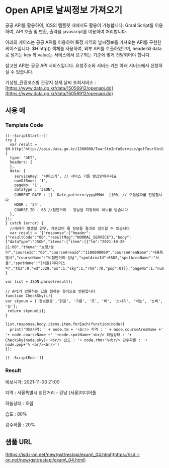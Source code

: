 # Open API로 날씨정보 가져오기

공공 API를 활용하여, ICS의 템플릿 내에서도 활용이 가능합니다. Graal Script를 이용하여, API 호출 및 변환, 출력을 javascript를 이용하여 처리합니다. &#x20;

아래의 케이스는 공공 API를 이용하여 특정 지역의 날씨정보를 가져오는 API를 구현한 케이스입니다. $H.http() 객체를 사용하여, 외부 API를 호출하였으며, header와 data로 넘기는 key 와 value는 서비스에서 요구되는 기준에 맞게 전달되어야 합니다.&#x20;

참고한 API는 공공 API 서비스입니다. 요청주소와 서비스 키는 아래 서비스에서 신청하실 수 있습니다.

기상청\_관광코스별 관광지 상세 날씨 조회서비스 : [https://www.data.go.kr/data/15056912/openapi.do](https://www.data.go.kr/data/15056912/openapi.do)

## 사용 예&#x20;

### Template Code

```
[[--ScriptStart--]]
try {
  var result = $H.http('http://apis.data.go.kr/1360000/TourStnInfoService/getTourStnVilageFcst', {
  type: 'GET',
  headers: {
  },
  data: {
    serviceKey: '서비스키', // 서비스 키를 발급받아주세요
    numOfRows: '1',
    pageNo: '1',
    dataType : 'JSON',
    CURRENT_DATE : [[--Date,pattern:yyyyMMdd--]]00, // 오늘날짜를 전달합니다
    HOUR : '24',
    COURSE_ID : 66 //첨단거리 - 강남을 지정하여 예보를 받습니다 
  },
});
} catch (error) {
  //에러가 발생할 경우, 기본값이 될 정보를 결과로 정의할 수 있습니다
  var result = '{"response":{"header":{"resultCode":"00","resultMsg":"NORMAL_SERVICE"},"body":{"dataType":"JSON","items":{"item":[{"tm":"2021-10-20 21:00","thema":"쇼핑/놀이","courseId":"66","courseAreaId":"1100000000","courseAreaName":"서울특별시","courseName":"비첨단거리-강남","spotAreaId":6602,"spotAreaName":"서울","spotName":"(서울)미디어스틱","th3":9,"wd":329,"ws":1,"sky":1,"rhm":70,"pop":0}]},"pageNo":1,"numOfRows":1,"totalCount":1}}}';
}

var list = JSON.parse(result);

// API가 반환하는 값을 원하는 형식으로 변환합니다
function CheckSky(i){
var skynum = ['정보없음','맑음', '구름', '흐', '비', '소나기', '비눈', '눈비', '눈'];
 return skynum[i];
}

list.response.body.items.item.forEach(function(node){
  print('예보시각: ' + node.tm + '<br/> 지역 : ' + node.courseAreaName +'  '+ node.courseName +' '+node.spotName+'<br/> 하늘상태 : '+ CheckSky(node.sky)+'<br/> 습도 : '+ node.rhm+'%<br/> 강수확률 : '+ node.pop+'% <br/><br/>')
});

[[--ScriptEnd--]]
```

### Result

예보시각: 2021-11-03 21:00&#x20;

지역 : 서울특별시 첨단거리 - 강남 (서울)미디어폴&#x20;

하늘상태 : 흐림&#x20;

습도 : 80%&#x20;

강수확률 : 20%



## 샘플 URL

[https://isd.i-on.net/new/gst/restapi/exam\_04.html](https://isd.i-on.net/new/gst/restapi/exam\_04.html)
